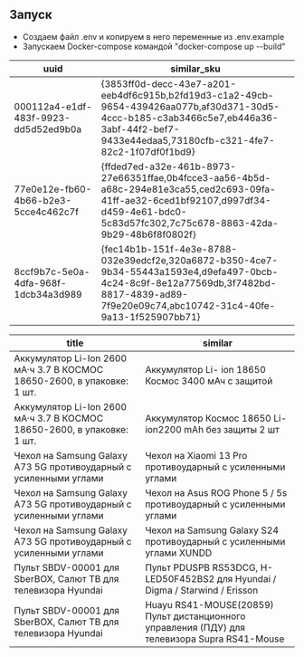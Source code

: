 ## Запуск
 - Создаем файл .env и копируем в него переменные из .env.example
 - Запускаем Docker-compose командой "docker-compose up --build" 

| uuid                                   | similar_sku                                                                                                              |
|----------------------------------------|--------------------------------------------------------------------------------------------------------------------------|
| 000112a4-e1df-483f-9923-dd5d52ed9b0a   | {3853ff0d-decc-43e7-a201-eeb4df6c915b,b2fd19d3-c1a2-49cb-9654-439426aa077b,af30d371-30d5-4ccc-b185-c3ab3466c5e7,eb446a36-3abf-44f2-bef7-9433e44edaa5,73180cfb-c321-4fe7-82c2-1f07df0f1bd9} |
| 77e0e12e-fb60-4b66-b2e3-5cce4c462c7f   | {ffded7ed-a32e-461b-8973-27e66351ffae,0b4fcce3-aa56-4b5d-a68c-294e81e3ca55,ced2c693-09fa-41ff-ae32-6ced1bf92107,d997df34-d459-4e61-bdc0-5c83d57fc302,7c75c678-8863-42da-9b29-48b6f8f0802f} |
| 8ccf9b7c-5e0a-4dfa-968f-1dcb34a3d989   | {fec14b1b-151f-4e3e-8788-032e39edcf2e,320a6872-b350-4ce7-9b34-55443a1593e4,d9efa497-0bcb-4c24-8c9f-8e12a77569db,3f7482bd-8817-4839-ad89-7f9e20e09c74,abc10742-31c4-40fe-9a13-1f525907bb71} |


| title                                                                     | similar                                                                             |
|---------------------------------------------------------------------------|------------------------------------------------------------------------------------------------|
| Аккумулятор Li-Ion 2600 мА·ч 3.7 В КОСМОС 18650-2600, в упаковке: 1 шт. | Аккумулятор Li- ion 18650 Космос 3400 мАч с защитой|
| Аккумулятор Li-Ion 2600 мА·ч 3.7 В КОСМОС 18650-2600, в упаковке: 1 шт. | Аккумулятор Космос 18650 Li-ion2200 mAh без защиты 2 шт|
| Чехол на Samsung Galaxy A73 5G противоударный с усиленными углами | Чехол на Xiaomi 13 Pro противоударный с усиленными углами|
| Чехол на Samsung Galaxy A73 5G противоударный с усиленными углами | Чехол на Asus ROG Phone 5 / 5s противоударный с усиленными углами|
| Чехол на Samsung Galaxy A73 5G противоударный с усиленными углами | Чехол на Samsung Galaxy S24 противоударный с усиленными углами XUNDD|
| Пульт SBDV-00001 для SberBOX, Салют ТВ для телевизора Hyundai | Пульт PDUSPB RS53DCG, H-LED50F452BS2 для Hyundai / Digma / Starwind / Erisson|
| Пульт SBDV-00001 для SberBOX, Салют ТВ для телевизора Hyundai |Huayu RS41-MOUSE(20859) Пульт дистанционного управления (ПДУ) для телевизора Supra RS41-Mouse|

